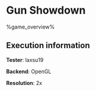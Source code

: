 # Gun Showdown 

%game_overview%

## Execution information

**Tester**: laxsu19

**Backend**: OpenGL

**Resolution**: 2x